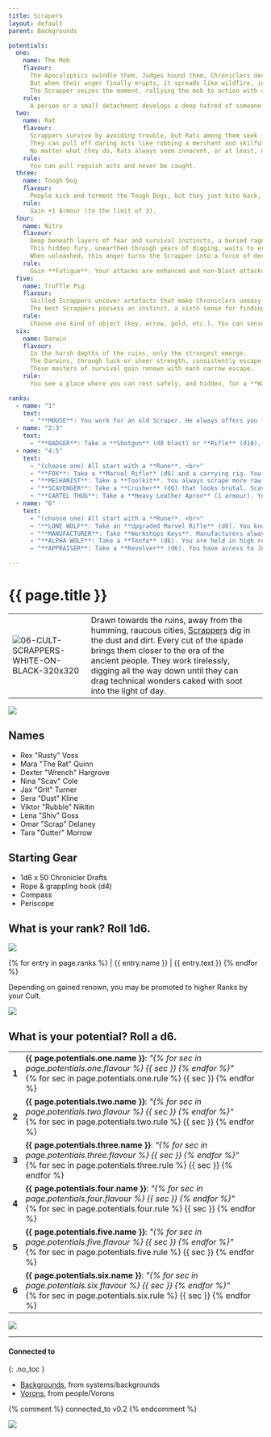 ```yaml
---
title: Scrapers
layout: default
parent: Backgrounds

potentials:
  one:
    name: The Mob
    flavour:
      The Apocalyptics swindle them, Judges hound them, Chroniclers deceive them, and the Clans drive them away.
      But when their anger finally erupts, it spreads like wildfire, igniting a shared fury among the crowd.
      The Scrapper seizes the moment, rallying the mob to action with a few well-chosen words.
    rule:
      A person or a small detachment develops a deep hatred of someone of your choice from another Cult.
  two:
    name: Rat
    flavour:
      Scrappers survive by avoiding trouble, but Rats among them seek it out while seamlessly blending into the crowd.
      They can pull off daring acts like robbing a merchant and skilfully shifting the blame to an unsuspecting bystander, disappearing into the throng with their loot unnoticed.
      No matter what they do, Rats always seem innocent, or at least, no one can ever prove otherwise.
    rule:
      You can pull roguish acts and never be caught.
  three:
    name: Tough Dog
    flavour:
      People kick and torment the Tough Dogs, but they just bite back, taunting, "Is that all you've got?" They endure the abuse, waiting for their enemies to tire, knowing they can take more punishment than most.
    rule:
      Gain +1 Armour (to the limit of 3).
  four:
    name: Nitro 
    flavour:
      Deep beneath layers of fear and survival instincts, a buried rage simmers within, fuelled by the contempt of those who see them as mere dirt diggers.
      This hidden fury, unearthed through years of digging, waits to erupt and consume anyone who dares look down on them.
      When unleashed, this anger turns the Scrapper into a force of devastation, striking with unmatched ferocity.
    rule:
      Gain **Fatigue**. Your attacks are enhanced and non-Blast attacks are impaired against you, until you take damage.
  five:
    name: Truffle Pig
    flavour:
      Skilled Scrappers uncover artefacts that make Chroniclers uneasy as they reluctantly part with their Drafts, while less fortunate Scrappers barely earn more than the scrap’s worth.
      The best Scrappers possess an instinct, a sixth sense for finding hidden treasures and avoiding dangers in the ruins.
    rule:
      Choose one kind of object (key, arrow, gold, etc.). You can sense the nearest example.
  six:
    name: Darwin
    flavour:
      In the harsh depths of the ruins, only the strongest emerge.
      The Darwins, through luck or sheer strength, consistently escape the most desperate situations.
      These masters of survival gain renown with each narrow escape.
    rule:
      You see a place where you can rest safely, and hidden, for a **Watch** (you still have to get there safely).

ranks:
  - name: "1"
    text:
      - "**MOUSE**: You work for an old Scraper. He always offers you food. <br>"
  - name: "2:3"
    text:
      - "**BADGER**: Take a **Shotgun** (d8 blast) or **Rifle** (d10), and a **Rune**. Other scrapers recognise when you scratch your **Rune** on walls. <br>" 
  - name: "4:5"
    text:
      - "(choose one) All start with a **Rune**. <br>" 
      - "**FOX**: Take a **Marvel Rifle** (d6) and a carrying rig. You have a foxhole you can use for hiding, protection and storage. <br>"
      - "**MECHANIST**: Take a **Toolkit**. You always scrape more raw materials when dismantling. <br>"
      - "**SCAVENGER**: Take a **Crusher** (d6) that looks brutal. Scavengers always help each other out. <br>"
      - "**CARTEL THUG**: Take a **Heavy Leather Apron** (1 armour). You have a Cartel tattoo in your forehead, and Appraisers always leave you alone. <br>"
  - name: "6"
    text:
      - "(choose one) All start with a **Rune**. <br>" 
      - "**LONE WOLF**: Take an **Upgraded Marvel Rifle** (d8). You know your territory like no one else. <br>"
      - "**MANUFACTURER**: Take **Workshops Keys**. Manufacturers always give access to each other's workshops. <br>"
      - "**ALPHA WOLF**: Take a **Tonfa** (d6). You are held in high regard by Judges, Spitalians, Chroniclers and Helvectics. <br>"
      - "**APPRAISER**: Take a **Revolver** (d6). You have access to Judges and can negotiate with Chroniclers on behalf of other Scrapers. <br>"

---
```


# {{ page.title }}

|                                                                                                                |                                                                                                                                                                                                                                                                                                                                                            |     |
| -------------------------------------------------------------------------------------------------------------- | ---------------------------------------------------------------------------------------------------------------------------------------------------------------------------------------------------------------------------------------------------------------------------------------------------------------------------------------------------------- | --- |
| ![06-CULT-SCRAPPERS-WHITE-ON-BLACK-320x320](../../../imgs/icons/06-CULT-SCRAPPERS-WHITE-ON-BLACK-320x320.webp) | Drawn towards the ruins, away from the humming, raucous cities, [Scrappers](https://degenesis.com/world/cults/scrappers) dig in the dust and dirt. Every cut of the spade brings them closer to the era of the ancient people. They work tirelessly, digging all the way down until they can drag technical wonders caked with soot into the light of day. |     |

![](https://a.storyblok.com/f/72501/2715x3840/59d5c5c899/006-scrappers-archetype.jpg)

## Names

- Rex "Rusty" Voss
- Mara "The Rat" Quinn
- Dexter "Wrench" Hargrove
- Nina "Scav" Cole
- Jax "Grit" Turner
- Sera "Dust" Kline
- Viktor "Rubble" Nikitin
- Lena "Shiv" Goss
- Omar "Scrap" Delaney
- Tara "Gutter" Morrow

## Starting Gear

- 1d6 x 50 Chronicler Drafts
- Rope & grappling hook (d4)
- Compass
- Periscope

## What is your rank? Roll 1d6.

![](https://i.imgur.com/KFQ3EBG.png)

{% for entry in page.ranks %}
| {{ entry.name }} | {{ entry.text }} {% endfor %}

Depending on gained renown, you may be promoted to higher Ranks by your Cult.

![](https://i.imgur.com/xcLiuvS.png)

## What is your potential? Roll a d6.

|       |                                                                                                                                                                                       |
| ----- | ------------------------------------------------------------------------------------------------------------------------------------------------------------------------------------- |
| **1** | **{{ page.potentials.one.name }}**: *"{% for sec in page.potentials.one.flavour %} {{ sec }} {% endfor %}"*<br>{% for sec in page.potentials.one.rule %} {{ sec }} {% endfor %}       |
| **2** | **{{ page.potentials.two.name }}**: *"{% for sec in page.potentials.two.flavour %} {{ sec }} {% endfor %}"*<br>{% for sec in page.potentials.two.rule %} {{ sec }} {% endfor %}       |
| **3** | **{{ page.potentials.three.name }}**: *"{% for sec in page.potentials.three.flavour %} {{ sec }} {% endfor %}"*<br>{% for sec in page.potentials.three.rule %} {{ sec }} {% endfor %} |
| **4** | **{{ page.potentials.four.name }}**: *"{% for sec in page.potentials.four.flavour %} {{ sec }} {% endfor %}"*<br>{% for sec in page.potentials.four.rule %} {{ sec }} {% endfor %}    |
| **5** | **{{ page.potentials.five.name }}**: *"{% for sec in page.potentials.five.flavour %} {{ sec }} {% endfor %}"*<br>{% for sec in page.potentials.five.rule %} {{ sec }} {% endfor %}    |
| **6** | **{{ page.potentials.six.name }}**: *"{% for sec in page.potentials.six.flavour %} {{ sec }} {% endfor %}"*<br>{% for sec in page.potentials.six.rule %} {{ sec }} {% endfor %}       |

![](https://i.imgur.com/TA3vnRv.png)


---
#### Connected to
{: .no_toc }

<!-- QueryToSerialize: LIST without ID "["+ title + "](https://terra-campaigns.github.io/" + regexreplace(file.path, ".md", "") + ")" + ", from " + regexreplace(file.folder, "^[^\/]*\/", "") FROM ([[]]) OR outgoing([[]]) WHERE (file.path != this.file.path AND title != null) SORT file.folder DESC -->
<!-- SerializedQuery: LIST without ID "["+ title + "](https://terra-campaigns.github.io/" + regexreplace(file.path, ".md", "") + ")" + ", from " + regexreplace(file.folder, "^[^\/]*\/", "") FROM ([[]]) OR outgoing([[]]) WHERE (file.path != this.file.path AND title != null) SORT file.folder DESC -->
- [Backgrounds](https://terra-campaigns.github.io/degenesis/systems/backgrounds/index), from systems/backgrounds
- [Vorons](https://terra-campaigns.github.io/degenesis/people/Vorons/index), from people/Vorons
<!-- SerializedQuery END -->


{% comment %}
connected_to v0.2
{% endcomment %}

![](https://img2.storyblok.com/3492x1964/filters:quality(90)/f/72501/3508x1973/32682ccbb9/opener-scrappers.jpg)